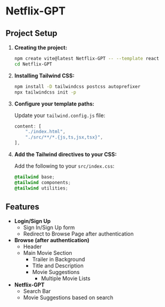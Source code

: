 # Netflix-GPT

## Project Setup

1. **Creating the project:**
    ```bash
    npm create vite@latest Netflix-GPT -- --template react
    cd Netflix-GPT
    ```

2. **Installing Tailwind CSS:**
    ```bash
    npm install -D tailwindcss postcss autoprefixer
    npx tailwindcss init -p
    ```

3. **Configure your template paths:**

    Update your `tailwind.config.js` file:
    ```javascript
    content: [
        "./index.html",
        "./src/**/*.{js,ts,jsx,tsx}",
    ],
    ```

4. **Add the Tailwind directives to your CSS:**

    Add the following to your `src/index.css`:
    ```css
    @tailwind base;
    @tailwind components;
    @tailwind utilities;
    ```

## Features

- **Login/Sign Up**
    - Sign In/Sign Up form
    - Redirect to Browse Page after authentication
- **Browse (after authentication)**
    - Header
    - Main Movie Section
        - Trailer in Background
        - Title and Description
        - Movie Suggestions 
            - Multiple Movie Lists
- **Netflix-GPT**
    - Search Bar
    - Movie Suggestions based on search
